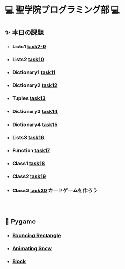 # :computer: 聖学院プログラミング部 :computer:
## :sparkles: 本日の課題

+ ### Lists1        [task7-9](https://github.com/Seigakuin/todays_task/blob/master/task07-09.md)

* ### Lists2        [task10](https://github.com/Seigakuin/todays_task/blob/master/task10.md)

+ ### Dictionary1   [task11](https://github.com/Seigakuin/todays_task/blob/master/task11.md)

+ ### Dictionary2   [task12](https://github.com/Seigakuin/todays_task/blob/master/task12.md)

+ ### Tuples        [task13](https://github.com/Seigakuin/todays_task/blob/master/task13.md)

+ ### Dictionary3   [task14](https://github.com/Seigakuin/todays_task/blob/master/task14.md)

+ ### Dictionary4   [task15](https://github.com/Seigakuin/todays_task/blob/master/task15_Dictionary.md)

+ ### Lists3        [task16](https://github.com/Seigakuin/todays_task/blob/master/task16_List.md)

+ ### Function      [task17](https://github.com/Seigakuin/todays_task/blob/master/task17_Function.md)

+ ### Class1        [task18](https://github.com/Seigakuin/todays_task/blob/master/task18_Class1.md)

+ ### Class2        [task19](https://github.com/Seigakuin/todays_task/blob/master/task19_Class2.md)

+ ### Class3        [task20](https://github.com/Seigakuin/todays_task/blob/master/task20_Class3_Cards.md) カードゲームを作ろう


<br></br>

## :snake: Pygame

+ ### [Bouncing Rectangle](https://github.com/Seigakuin/todays_task/blob/master/pygame_bouncingrectangle.md) 

+ ### [Animating Snow](https://github.com/Seigakuin/todays_task/blob/master/pygame_animatingsnow.md) 

+ ### [Block](https://github.com/Seigakuin/todays_task/blob/master/pygame_block.md) 








